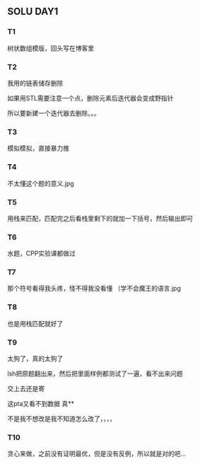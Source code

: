 ## SOLU DAY1

### T1

树状数组模版，回头写在博客里

### T2

我用的链表储存删除

如果用STL需要注意一个点，删除元素后迭代器会变成野指针

所以要新建一个迭代器去删除。。。

### T3

模拟模拟，直接暴力推

### T4

不太懂这个题的意义.jpg

### T5

用栈来匹配，匹配完之后看栈里剩下的就加一下括号，然后输出即可

### T6

水题，CPP实验课都做过

### T7

那个符号看得我头疼，怪不得我没看懂
（学不会魔王的语言.jpg

### T8

也是用栈匹配就好了

### T9

太狗了，真的太狗了

lsh把原题翻出来，然后把里面样例都测试了一遍，看不出来问题

交上去还是寄

这pta又看不到数据 真**

不是我不想改是我不知道怎么改了，，，，

### T10

贪心来做，之前没有证明最优，但是没有反例，所以就是对的吧...

